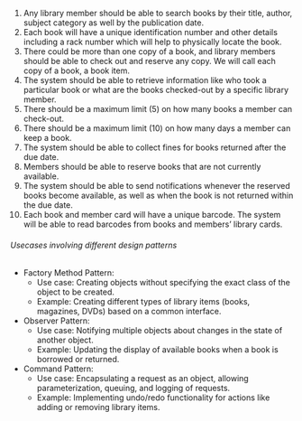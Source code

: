 1. Any library member should be able to search books by their title, author,
   subject category as well by the publication date.
2. Each book will have a unique identification number and other details
   including a rack number which will help to physically locate the book.
3. There could be more than one copy of a book, and library members
   should be able to check out and reserve any copy. We will call each copy
   of a book, a book item.
4. The system should be able to retrieve information like who took a
   particular book or what are the books checked-out by a specific library
   member.
5. There should be a maximum limit (5) on how many books a member can
   check-out.
6. There should be a maximum limit (10) on how many days a member can
   keep a book.
7. The system should be able to collect fines for books returned after the
   due date.
8. Members should be able to reserve books that are not currently available.
9. The system should be able to send notifications whenever the reserved
   books become available, as well as when the book is not returned within
   the due date.
10. Each book and member card will have a unique barcode. The system will
    be able to read barcodes from books and members’ library cards.

###### Usecases involving different design patterns

- Factory Method Pattern:
  - Use case: Creating objects without specifying the exact class of the object to be created.
  - Example: Creating different types of library items (books, magazines, DVDs) based on a common interface.
- Observer Pattern:
  - Use case: Notifying multiple objects about changes in the state of another object.
  - Example: Updating the display of available books when a book is borrowed or returned.
- Command Pattern:
  - Use case: Encapsulating a request as an object, allowing parameterization, queuing, and logging of requests.
  - Example: Implementing undo/redo functionality for actions like adding or removing library items.
